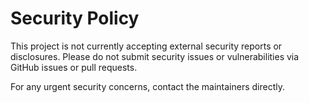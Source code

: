 # Security Policy

This project is not currently accepting external security reports or disclosures. Please do not submit security issues or vulnerabilities via GitHub issues or pull requests.

For any urgent security concerns, contact the maintainers directly.
